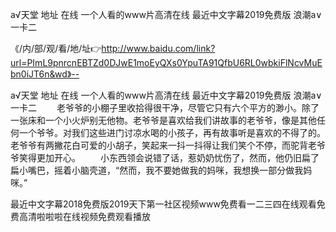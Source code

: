 а√天堂 地址 在线
一个人看的www片高清在线
最近中文字幕2019免费版
浪潮a∨一卡二


《/内/部/观/看/地/址👉http://www.baidu.com/link?url=PImL9pnrcnEBTZd0DJwE1moEyQXs0YpuTA91QfbU6RL0wbkiFlNcvMuEbn0iJT6n&wd》--

а√天堂 地址 在线
一个人看的www片高清在线
最近中文字幕2019免费版
浪潮a∨一卡二
　　老爷爷的小棚子里收拾得很干净，尽管它只有六个平方的渺小。除了一张床和一个小火炉别无他物。老爷爷是喜欢给我们讲故事的老爷爷，像是其他任何一个爷爷。对我们这些进门讨凉水喝的小孩子，再有故事听是喜欢的不得了的。老爷爷有两撇花白可爱的小胡子，笑起来一抖一抖得让我们笑个不停，而驼背老爷爷笑得更加开心。
　　小东西领会说错了话，惹奶奶忧伤了，然而，他仍旧扁了扁小嘴巴，摇着小脑壳道，“然而，我不要她做我的妈咪，我想换一部分做我妈咪。”





最近中文字幕2018免费版2019天下第一社区视频www免费看一二三四在线观看免费高清啦啦啦在线视频免费观看播放
